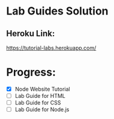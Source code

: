 # Lab Guides Solution


## Heroku Link:
  https://tutorial-labs.herokuapp.com/

# Progress:
- [X] Node Website Tutorial
- [ ] Lab Guide for HTML
- [ ] Lab Guide for CSS
- [ ] Lab Guide for Node.js
